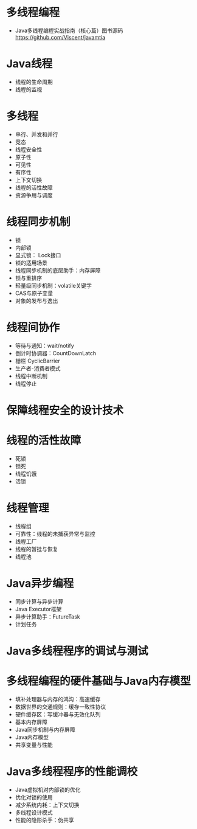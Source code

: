 # 多线程编程

- Java多线程编程实战指南（核心篇）图书源码 <https://github.com/Viscent/javamtia>

# Java线程

- 线程的生命周期
- 线程的监视

# 多线程

- 串行、并发和并行
- 竞态
- 线程安全性
- 原子性
- 可见性
- 有序性
- 上下文切换
- 线程的活性故障
- 资源争用与调度

# 线程同步机制

- 锁
- 内部锁
- 显式锁： Lock接口
- 锁的适用场景
- 线程同步机制的底层助手：内存屏障
- 锁与重排序
- 轻量级同步机制：volatile关键字
- CAS与原子变量
- 对象的发布与逸出

# 线程间协作

- 等待与通知：wait/notify
- 倒计时协调器：CountDownLatch
- 栅栏 CyclicBarrier
- 生产者-消费者模式
- 线程中断机制
- 线程停止

# 保障线程安全的设计技术

# 线程的活性故障

- 死锁
- 锁死
- 线程饥饿
- 活锁

# 线程管理

- 线程组
- 可靠性：线程的未捕获异常与监控
- 线程工厂
- 线程的暂挂与恢复
- 线程池

# Java异步编程

- 同步计算与异步计算
- Java Executor框架
- 异步计算助手：FutureTask
- 计划任务

# Java多线程程序的调试与测试

# 多线程编程的硬件基础与Java内存模型

- 填补处理器与内存的鸿沟：高速缓存
- 数据世界的交通规则：缓存一致性协议
- 硬件缓存区：写缓冲器与无效化队列
- 基本内存屏障
- Java同步机制与内存屏障
- Java内存模型
- 共享变量与性能

# Java多线程程序的性能调校

- Java虚拟机对内部锁的优化
- 优化对锁的使用
- 减少系统内耗：上下文切换
- 多线程设计模式
- 性能的隐形杀手：伪共享
